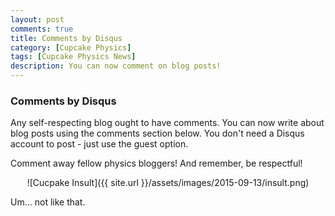 ```yaml
---
layout: post
comments: true
title: Comments by Disqus
category: [Cupcake Physics]
tags: [Cupcake Physics News]
description: You can now comment on blog posts!
---
```


### Comments by Disqus

Any self-respecting blog ought to have comments. You can now write about blog posts using the comments section below. You don't need a Disqus account to post - just use the guest option.

Comment away fellow physics bloggers! And remember, be respectful!

<div style="text-align:center" markdown="1">
![Cucpake Insult]({{ site.url }}/assets/images/2015-09-13/insult.png)
</div>

Um... not like that.
